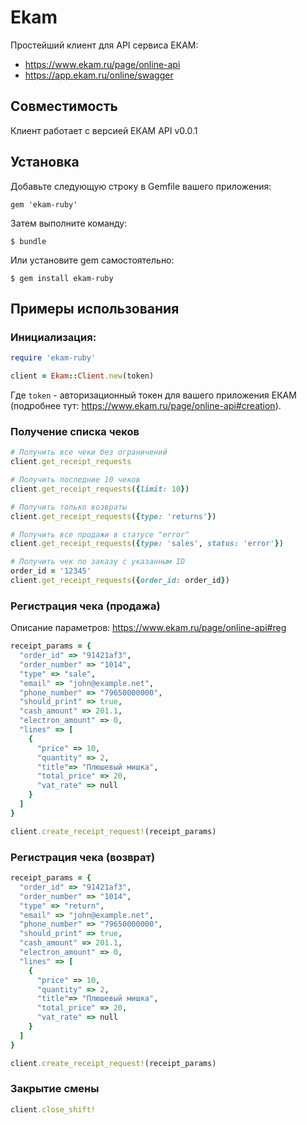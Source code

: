 # Ekam

Простейший клиент для API сервиса ЕКАМ: 
* https://www.ekam.ru/page/online-api
* https://app.ekam.ru/online/swagger

## Совместимость

Клиент работает с версией ЕКАМ API v0.0.1

## Установка

Добавьте следующую строку в Gemfile вашего приложения:

```
gem 'ekam-ruby'
```

Затем выполните команду:

```
$ bundle
```

Или установите gem самостоятельно:

```
$ gem install ekam-ruby
```

## Примеры использования

### Инициализация:

```ruby
require 'ekam-ruby'

client = Ekam::Client.new(token)
```

Где `token` - авторизационный токен для вашего приложения ЕКАМ (подробнее тут: https://www.ekam.ru/page/online-api#creation).

### Получение списка чеков

```ruby
# Получить все чеки без ограничений
client.get_receipt_requests

# Получить последние 10 чеков
client.get_receipt_requests({limit: 10})

# Получить только возвраты
client.get_receipt_requests({type: 'returns'})

# Получить все продажи в статусе "error"
client.get_receipt_requests({type: 'sales', status: 'error'})

# Получить чек по заказу с указанным ID
order_id = '12345'
client.get_receipt_requests({order_id: order_id})
```

### Регистрация чека (продажа)

Описание параметров: https://www.ekam.ru/page/online-api#reg

```ruby
receipt_params = {
  "order_id" => "91421af3",
  "order_number" => "1014",
  "type" => "sale",
  "email" => "john@example.net",
  "phone_number" => "79650000000",
  "should_print" => true,
  "cash_amount" => 201.1,
  "electron_amount" => 0,
  "lines" => [
    {
      "price" => 10,
      "quantity" => 2,
      "title"=> "Плюшевый мишка",
      "total_price" => 20,
      "vat_rate" => null
    }
  ]
}

client.create_receipt_request!(receipt_params)
```

### Регистрация чека (возврат)

```ruby
receipt_params = {
  "order_id" => "91421af3",
  "order_number" => "1014",
  "type" => "return",
  "email" => "john@example.net",
  "phone_number" => "79650000000",
  "should_print" => true,
  "cash_amount" => 201.1,
  "electron_amount" => 0,
  "lines" => [
    {
      "price" => 10,
      "quantity" => 2,
      "title"=> "Плюшевый мишка",
      "total_price" => 20,
      "vat_rate" => null
    }
  ]
}

client.create_receipt_request!(receipt_params)
```

### Закрытие смены

```ruby
client.close_shift!
```
